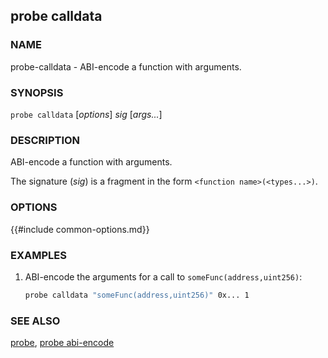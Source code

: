 ## probe calldata

### NAME

probe-calldata - ABI-encode a function with arguments.

### SYNOPSIS

``probe calldata`` [*options*] *sig* [*args...*]

### DESCRIPTION

ABI-encode a function with arguments.

The signature (*sig*) is a fragment in the form `<function name>(<types...>)`.

### OPTIONS

{{#include common-options.md}}

### EXAMPLES

1. ABI-encode the arguments for a call to `someFunc(address,uint256)`:
    ```sh
    probe calldata "someFunc(address,uint256)" 0x... 1
    ```

### SEE ALSO

[probe](./probe.md), [probe abi-encode](./probe-abi-encode.md)
